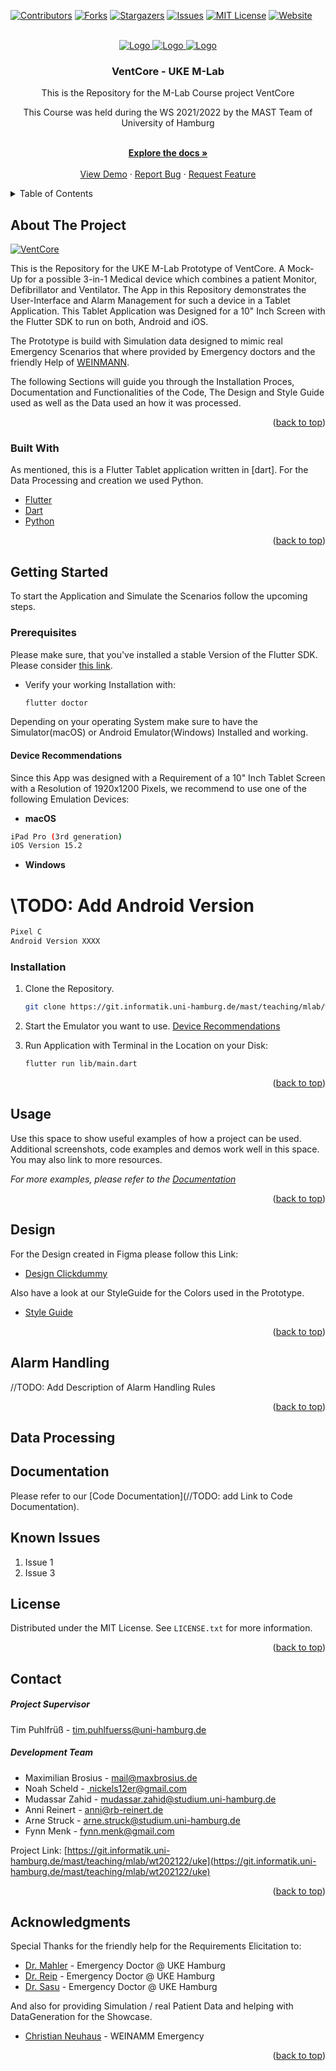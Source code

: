 <div id="top"></div>
<!--
*** Thanks for checking out the Best-README-Template. If you have a suggestion
*** that would make this better, please fork the repo and create a pull request
*** or simply open an issue with the tag "enhancement".
*** Don't forget to give the project a star!
*** Thanks again! Now go create something AMAZING! :D
-->

<!-- PROJECT SHIELDS -->
<!--
*** I'm using markdown "reference style" links for readability.
*** Reference links are enclosed in brackets [ ] instead of parentheses ( ).
*** See the bottom of this document for the declaration of the reference variables
*** for contributors-url, forks-url, etc. This is an optional, concise syntax you may use.
*** https://www.markdownguide.org/basic-syntax/#reference-style-links
-->
[![Contributors][contributors-shield]][contributors-url]
[![Forks][forks-shield]][forks-url]
[![Stargazers][stars-shield]][stars-url]
[![Issues][issues-shield]][issues-url]
[![MIT License][license-shield]][license-url]
[![Website][website-shield]][website-url]

<!-- PROJECT LOGO -->
<br />
<div align="center">
  <a href="https://github.com/github_username/repo_name">
    <img src="./ReadMeFiles/VentCore2.png" alt="Logo">
        <img src="./ReadMeFiles/VentCore1.png" alt="Logo">
            <img src="./ReadMeFiles/VentCore3.png" alt="Logo">
  </a>

<h3 align="center">VentCore - UKE M-Lab </h3>

  <p align="center">
    This is the Repository for the M-Lab Course project VentCore

This Course was held during the WS 2021/2022 by the MAST Team of University of Hamburg

<br />
<a href="https://github.com/github_username/repo_name"><strong>Explore the docs »</strong></a>
<br />
<br />
<a href="https://github.com/github_username/repo_name">View Demo</a>
·
<a href="https://github.com/github_username/repo_name/issues">Report Bug</a>
·
<a href="https://github.com/github_username/repo_name/issues">Request Feature</a>
</p>
</div>

<!-- TABLE OF CONTENTS -->
<details>
  <summary>Table of Contents</summary>
  <ol>
    <li>
      <a href="#about-the-project">About The Project</a>
      <ul>
        <li><a href="#built-with">Built With</a></li>
      </ul>
    </li>
    <li>
      <a href="#getting-started">Getting Started</a>
      <ul>
        <li><a href="#prerequisites">Prerequisites</a></li>
        <li><a href="#installation">Installation</a></li>
      </ul>
    </li>
    <li><a href="#usage">Usage</a></li>
    <li><a href="#design">Design</a></li>
    <li><a href="#alarm">Alarm Handling</a></li>
    <li><a href="#dataprocessing">Data Processing</a></li>
    <li><a href="#documentation">Documentation</a></li>
    <li><a href="#license">License</a></li>
    <li><a href="#contact">Contact</a></li>
    <li><a href="#acknowledgments">Acknowledgments</a></li>
  </ol>
</details>

<!-- ABOUT THE PROJECT -->
## About The Project

[![VentCore][product-screenshot]](./ReadMeFiles/ScreenshotMonitoring.png)

This is the Repository for the UKE M-Lab Prototype of VentCore. A Mock-Up for a possible 3-in-1 Medical device which combines a patient Monitor, Defibrillator and Ventilator.
The App in this Repository demonstrates the User-Interface and Alarm Management for such a device in a Tablet Application. This Tablet Application was Designed for a 10" Inch Screen with the Flutter SDK to run on both, Android and iOS.

The Prototype is build with Simulation data designed to mimic real Emergency Scenarios that where provided by Emergency doctors and the friendly Help of [WEINMANN](https://www.weinmann-emergency.com/de/).

The following Sections will guide you through the Installation Proces, Documentation and Functionalities of the Code, The Design and Style Guide used as well as the Data used an how it was processed.

<p align="right">(<a href="#top">back to top</a>)</p>

### Built With

As mentioned, this is a Flutter Tablet application written in [dart]. For the Data Processing and creation we used Python.

* [Flutter](https://flutter.dev/)
* [Dart](https://dart.dev/)
* [Python](https://www.python.org/)

<p align="right">(<a href="#top">back to top</a>)</p>

<!-- GETTING STARTED -->
## Getting Started

To start the Application and Simulate the Scenarios follow the upcoming steps.

### Prerequisites

Please make sure, that you've installed a stable Version of the Flutter SDK. Please consider [this link](https://docs.flutter.dev/get-started/install).

* Verify your working Installation with:

  ```sh
  flutter doctor
  ```

Depending on your operating System make sure to have the Simulator(macOS) or Android Emulator(Windows) Installed and working.

#### Device Recommendations

Since this App was designed with a Requirement of a 10" Inch Tablet Screen with a Resolution of 1920x1200 Pixels, we recommend to use one of the following Emulation Devices:

* **macOS**

``` sh
iPad Pro (3rd generation)
iOS Version 15.2
```
+ **Windows**
# \\TODO: Add Android Version
```sh
Pixel C 
Android Version XXXX 
```

### Installation

1. Clone the Repository.
   ```sh
   git clone https://git.informatik.uni-hamburg.de/mast/teaching/mlab/wt202122/uke
   ```

2. Start the Emulator you want to use. [Device Recommendations](#device)

3. Run Application with Terminal in the Location on your Disk:

   ```sh
   flutter run lib/main.dart
   ```

<p align="right">(<a href="#top">back to top</a>)</p>

<!-- USAGE EXAMPLES -->
## Usage

Use this space to show useful examples of how a project can be used. Additional screenshots, code examples and demos work well in this space. You may also link to more resources.

_For more examples, please refer to the [Documentation](https://example.com)_

<p align="right">(<a href="#top">back to top</a>)</p>

<!-- Design -->
## Design

For the Design created in Figma please follow this Link:
* [Design Clickdummy](https://www.figma.com/file/ase69ABWTPP8L2kVJdHuzq/MLab---UKE-Protoype-UI?node-id=892%3A6578)

Also have a look at our StyleGuide for the Colors used in the Prototype.

* [Style Guide](../documentation/uke-styleguide.md)

<p align="right">(<a href="#top">back to top</a>)</p>

<!-- AlarmHandling -->
## Alarm Handling

//TODO: Add Description of Alarm Handling Rules
<p align="right">(<a href="#top">back to top</a>)</p>

<!-- DataProcessing -->
## Data Processing


<!-- LICENSE -->
## Documentation

Please refer to our [Code Documentation](//TODO: add Link to Code Documentation).

<!-- KNOWN ISSUES -->
## Known Issues

1. Issue 1
2. Issue 3

<!-- LICENSE -->
## License

Distributed under the MIT License. See `LICENSE.txt` for more information.

<p align="right">(<a href="#top">back to top</a>)</p>

<!-- CONTACT -->
## Contact

##### Project Supervisor
Tim Puhlfrüß - [<tim.puhlfuerss@uni-hamburg.de>](mailto:tim.puhlfuerss@uni-hamburg.de)

##### Development Team
- Maximilian Brosius - [<mail@maxbrosius.de>](mailto:mail@maxbrosius.de)
- Noah Scheld - [ <nickels12er@gmail.com>](mailto: <nickels12er@gmail.com>)
- Mudassar Zahid - [mudassar.zahid@studium.uni-hamburg.de](mailto:mudassar.zahid@studium.uni-hamburg.de) 
- Anni Reinert - [anni@rb-reinert.de](mailto:anni@rb-reinert.de)
- Arne Struck - [<arne.struck@studium.uni-hamburg.de>](mailto:<arne.struck@studium.uni-hamburg.de>)
- Fynn Menk - [fynn.menk@gmail.com](mailto:fynn.menk@gmail.com)

Project Link: [https://git.informatik.uni-hamburg.de/mast/teaching/mlab/wt202122/uke](https://git.informatik.uni-hamburg.de/mast/teaching/mlab/wt202122/uke)

<p align="right">(<a href="#top">back to top</a>)</p>

<!-- ACKNOWLEDGMENTS -->
## Acknowledgments
Special Thanks for the friendly help for the Requirements Elicitation to:
* [Dr. Mahler]() - Emergency Doctor @ UKE Hamburg
* [Dr. Reip]() - Emergency Doctor @ UKE Hamburg
* [Dr. Sasu]() - Emergency Doctor @ UKE Hamburg

And also for providing Simulation / real Patient Data and helping with DataGeneration for the Showcase.
* [Christian Neuhaus](mailto:<C.Neuhaus@weinmann-emt.de>) - WEINAMM Emergency

<p align="right">(<a href="#top">back to top</a>)</p>

<!-- MARKDOWN LINKS & IMAGES -->
<!-- https://www.markdownguide.org/basic-syntax/#reference-style-links -->
[contributors-shield]: https://img.shields.io/github/contributors/github_username/repo_name.svg?style=for-the-badge
[contributors-url]: https://github.com/github_username/repo_name/graphs/contributors
[forks-shield]: https://img.shields.io/github/forks/github_username/repo_name.svg?style=for-the-badge
[forks-url]: https://github.com/github_username/repo_name/network/members
[stars-shield]: https://img.shields.io/github/stars/github_username/repo_name.svg?style=for-the-badge
[stars-url]: https://github.com/github_username/repo_name/stargazers
[issues-shield]: https://img.shields.io/github/issues/github_username/repo_name.svg?style=for-the-badge
[issues-url]: https://github.com/github_username/repo_name/issues
[license-shield]: https://img.shields.io/github/license/github_username/repo_name.svg?style=for-the-badge
[license-url]: https://github.com/github_username/repo_name/blob/master/LICENSE.txt
[website-shield]: https://img.shields.io/badge/-LinkedIn-black.svg?style=for-the-badge&logo=linkedin&colorB=555
[website-url]: https://linkedin.com/in/linkedin_username
[product-screenshot]: ./ReadMeFiles/ScreenshotMonitoring.png
